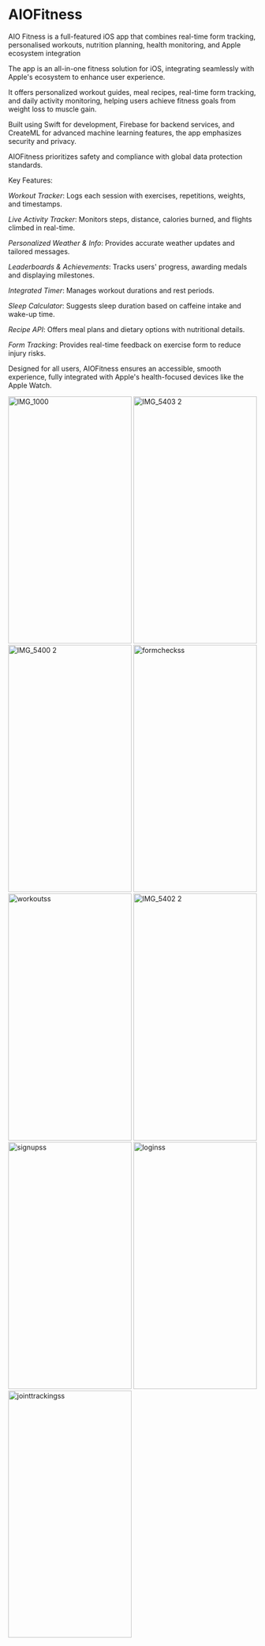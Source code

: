 # AIOFitness

AIO Fitness is a full-featured iOS app that combines real-time form tracking, personalised workouts, nutrition planning, health monitoring, and Apple ecosystem integration

The app is an all-in-one fitness solution for iOS, integrating seamlessly with Apple's ecosystem to enhance user experience.

It offers personalized workout guides, meal recipes, real-time form tracking, and daily activity monitoring, helping users achieve fitness goals from weight loss to muscle gain.

Built using Swift for development, Firebase for backend services, and CreateML for advanced machine learning features, the app emphasizes security and privacy.

AIOFitness prioritizes safety and compliance with global data protection standards.

Key Features:

*Workout Tracker*: Logs each session with exercises, repetitions, weights, and timestamps.

*Live Activity Tracker*: Monitors steps, distance, calories burned, and flights climbed in real-time.

*Personalized Weather & Info*: Provides accurate weather updates and tailored messages.

*Leaderboards & Achievements*: Tracks users' progress, awarding medals and displaying milestones.

*Integrated Timer*: Manages workout durations and rest periods.

*Sleep Calculator*: Suggests sleep duration based on caffeine intake and wake-up time.

*Recipe API*: Offers meal plans and dietary options with nutritional details.

*Form Tracking*: Provides real-time feedback on exercise form to reduce injury risks.

Designed for all users, AIOFitness ensures an accessible, smooth experience, fully integrated with Apple's health-focused devices like the Apple Watch.

<img width="250" height="500" alt="IMG_1000" src="https://github.com/user-attachments/assets/330f6c31-aeca-47c7-82d4-2056e2857843" />
<img width="250" height="500" alt="IMG_5403 2" src="https://github.com/user-attachments/assets/96f9a120-d776-424a-87f1-f82129cab523" />
<img width="250" height="500" alt="IMG_5400 2" src="https://github.com/user-attachments/assets/95bf8fcf-518e-4b5b-946f-64e280540744" />
<img width="250" height="500" alt="formcheckss" src="https://github.com/user-attachments/assets/fcccb68a-46a7-4ac1-b710-d257888d89d1" />
<img width="250" height="500" alt="workoutss" src="https://github.com/user-attachments/assets/844c30aa-d213-491c-945e-71d6a21b9031" />
<img width="250" height="500" alt="IMG_5402 2" src="https://github.com/user-attachments/assets/5a5fbebb-3c13-4295-aa92-a73681c521c2" />
<img width="250" height="500" alt="signupss" src="https://github.com/user-attachments/assets/9e9b873a-66b2-4d09-97de-42aeb7519c88" />
<img width="250" height="500" alt="loginss" src="https://github.com/user-attachments/assets/c56dcf1d-8780-42a9-a43d-251e2ceb1301" />
<img width="250" height="500" alt="jointtrackingss" src="https://github.com/user-attachments/assets/1784756f-eb03-45f6-9fa4-2adc60daeabe" />


